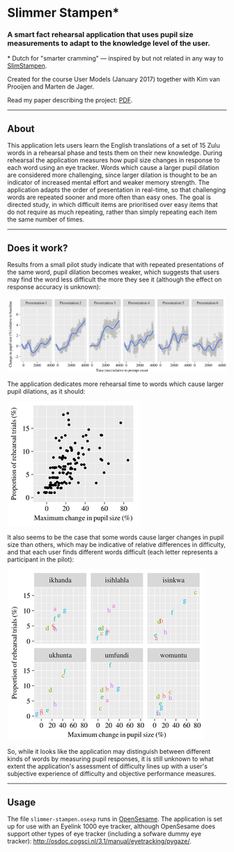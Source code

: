 # Slimmer Stampen*
### A smart fact rehearsal application that uses pupil size measurements to adapt to the knowledge level of the user. ###
\* Dutch for "smarter cramming" — inspired by but not related in any way to [SlimStampen](http://www.slimstampen.nl/).

Created for the course User Models (January 2017) together with Kim van Prooijen and Marten de Jager.

Read my paper describing the project: [PDF](MaartenVanDerVelde_UserModels_FinalPaper.pdf).

---

## About
This application lets users learn the English translations of a set of 15 Zulu words in a rehearsal phase and tests them on their new knowledge.
During rehearsal the application measures how pupil size changes in response to each word using an eye tracker.
Words which cause a larger pupil dilation are considered more challenging, since larger dilation is thought to be an indicator of increased mental effort and weaker memory strength.
The application adapts the order of presentation in real-time, so that challenging words are repeated sooner and more often than easy ones.
The goal is directed study, in which difficult items are prioritised over easy items that do not require as much repeating, rather than simply repeating each item the same number of times.

---

## Does it work?
Results from a small pilot study indicate that with repeated presentations of the same word, pupil dilation becomes weaker, which suggests that users may find the word less difficult the more they see it (although the effect on response accuracy is unknown):

![Repeated presentations weaken pupil response](img/repeated_presentations.png)

The application dedicates more rehearsal time to words which cause larger pupil dilations, as it should:

![](img/results1.png)

It also seems to be the case that some words cause larger changes in pupil size than others, which may be indicative of relative differences in difficulty, and that each user finds different words difficult (each letter represents a participant in the pilot):

![](img/results2.png)

So, while it looks like the application may distinguish between different kinds of words by measuring pupil responses, it is still unknown to what extent the application's assessment of difficulty lines up with a user's subjective experience of difficulty and objective performance measures.

---

## Usage
The file `slimmer-stampen.osexp` runs in [OpenSesame](http://osdoc.cogsci.nl/).
The application is set up for use with an Eyelink 1000 eye tracker, although OpenSesame does support other types of eye tracker (including a sofware dummy eye tracker): http://osdoc.cogsci.nl/3.1/manual/eyetracking/pygaze/.

